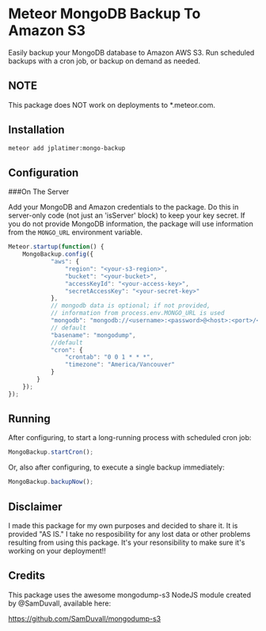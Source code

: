 # Meteor MongoDB Backup To Amazon S3

Easily backup your MongoDB database to Amazon AWS S3. Run scheduled backups with a cron job, or backup on demand as needed.

## NOTE

This package does NOT work on deployments to *.meteor.com.

## Installation

``` sh
meteor add jplatimer:mongo-backup
```

## Configuration

###On The Server

Add your MongoDB and Amazon credentials to the package. Do this in server-only code (not just an 'isServer' block) to keep your key secret. If you do not provide MongoDB information, the package will use information from the `MONGO_URL` environment variable.

``` javascript
Meteor.startup(function() {
	MongoBackup.config({
			"aws": {
		  		"region": "<your-s3-region>",
		        "bucket": "<your-bucket>",
		        "accessKeyId": "<your-access-key>",
		        "secretAccessKey": "<your-secret-key>"
			},
			// mongodb data is optional; if not provided,
			// information from process.env.MONGO_URL is used
			"mongodb": "mongodb://<username>:<password>@<host>:<port>/<db-name>",
			// default
			"basename": "mongodump",
			//default
			"cron": {
				"crontab": "0 0 1 * * *",
				"timezone": "America/Vancouver"
			}
		}
	});
});
```

## Running

After configuring, to start a long-running process with scheduled cron job:

``` javascript
MongoBackup.startCron();
```

Or, also after configuring, to execute a single backup immediately:

``` javascript
MongoBackup.backupNow();
```

## Disclaimer

I made this package for my own purposes and decided to share it. It is provided "AS IS." I take no resposibility for any lost data or other problems resulting from using this package. It's your resonsibility to make sure it's working on your deployment!!

## Credits

This package uses the awesome mongodump-s3 NodeJS module created by @SamDuvall, available here:

https://github.com/SamDuvall/mongodump-s3
